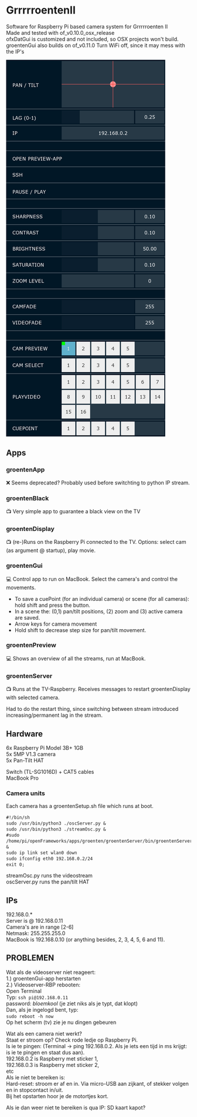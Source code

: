 # GrrrrroentenII
Software for Raspberry Pi based camera system for Grrrrroenten II  
Made and tested with of_v0.10.0_osx_release  
ofxDatGui is customized and not included, so OSX projects won't build.  
groentenGui also builds on of_v0.11.0
Turn WiFi off, since it may mess with the IP's  

![GrrrrroentenGui](https://github.com/jildertviet/GrrrrroentenII/blob/main/groentenGui/bin/data/grrrrroentenGui.png)

## Apps  
### groentenApp  
:x: Seems deprecated? Probably used before switchting to python IP stream.
### groentenBlack  
:tv: Very simple app to guarantee a black view on the TV  
### groentenDisplay  
:tv: (re-)Runs on the Raspberry Pi connected to the TV. Options: select cam (as argument @ startup), play movie.
### groentenGui  
:computer: Control app to run on MacBook. Select the camera's and control the movements.  
- To save a cuePoint (for an individual camera) or scene (for all cameras): hold shift and press the button.  
- In a scene the: (0,1) pan/tilt positions, (2) zoom and (3) active camera are saved.
- Arrow keys for camera movement  
- Hold shift to decrease step size for pan/tilt movement.  
### groentenPreview  
:computer: Shows an overview of all the streams, run at MacBook.  
### groentenServer  
:tv: Runs at the TV-Raspberry. Receives messages to restart groentenDisplay with selected camera.  

Had to do the restart thing, since switching between stream introduced increasing/permanent lag in the stream.

## Hardware  
6x Raspberry Pi Model 3B+ 1GB  
5x 5MP V1.3 camera  
5x Pan-Tilt HAT  

Switch (TL-SG1016D) + CAT5 cables  
MacBook Pro  

### Camera units  
Each camera has a groentenSetup.sh file which runs at boot.
```
#!/bin/sh
sudo /usr/bin/python3 ./oscServer.py &
sudo /usr/bin/python3 ./streamOsc.py &
#sudo /home/pi/openFrameworks/apps/groenten/groentenServer/bin/groentenServer &
sudo ip link set wlan0 down
sudo ifconfig eth0 192.168.0.2/24
exit 0;
```  
streamOsc.py runs the videostream  
oscServer.py runs the pan/tilt HAT  

## IPs  
192.168.0.*  
Server is @ 192.168.0.11  
Camera's are in range [2-6]  
Netmask: 255.255.255.0  
MacBook is 192.168.0.10 (or anything besides, 2, 3, 4, 5, 6 and 11).  

## PROBLEMEN

Wat als de videoserver niet reageert:  
1.) groentenGui-app herstarten  
2.) Videoserver-RBP rebooten:  
    Open Terminal  
    Typ: ```ssh pi@192.168.0.11```  
    password: _bloemkool_ (je ziet niks als je typt, dat klopt)  
    Dan, als je ingelogd bent, typ:  
    ```sudo reboot -h now```    
    Op het scherm (tv) zie je nu dingen gebeuren    

Wat als een camera niet werkt?  
Staat er stroom op? Check rode ledje op Raspberry Pi.   
Is ie te pingen: (Terminal -> ping 192.168.0.2. Als je iets een tijd in ms krijgt: is ie te pingen en staat dus aan).  
    192.168.0.2 is Raspberry met sticker 1,  
    192.168.0.3 is Raspberry met sticker 2,  
    etc  
Als ie niet te bereiken is:   
Hard-reset: stroom er af en in. Via micro-USB aan zijkant, of stekker volgen en in stopcontact in/uit.  
Bij het opstarten hoor je de motortjes kort.  

Als ie dan weer niet te bereiken is qua IP: SD kaart kapot?  
